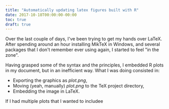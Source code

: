 ```yaml
---
title: "Automatically updating latex figures built with R"
date: 2017-10-18T00:00:00-00:00
toc: true
draft: true
---
```


Over the last couple of days, I've been trying to get my hands over LaTeX. After spending
around an hour installing MikTeX in Windows, and several packages that I don't remember
ever using again, I started to feel "in the zone".

Having grasped some of the syntax and the principles, I embedded R plots in my document,
but in an inefficient way. What I was doing consisted in:

- Exporting the graphics as _plot.png_,
- Moving (yeah, manually) _plot.png_ to the TeX project directory,
- Embedding the image in LaTeX.

If I had multiple plots that I wanted to includee